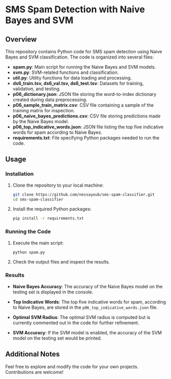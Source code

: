 # SMS Spam Detection with Naive Bayes and SVM

## Overview

This repository contains Python code for SMS spam detection using Naive Bayes and SVM classification. The code is organized into several files:

- **spam.py**: Main script for running the Naive Bayes and SVM models.
- **svm.py**: SVM-related functions and classification.
- **util.py**: Utility functions for data loading and processing.
- **ds6_train.tsv, ds6_val.tsv, ds6_test.tsv**: Datasets for training, validation, and testing.
- **p06_dictionary.json**: JSON file storing the word-to-index dictionary created during data preprocessing.
- **p06_sample_train_matrix.csv**: CSV file containing a sample of the training matrix for inspection.
- **p06_naive_bayes_predictions.csv**: CSV file storing predictions made by the Naive Bayes model.
- **p06_top_indicative_words.json**: JSON file listing the top five indicative words for spam according to Naive Bayes.
- **requirements.txt**: File specifying Python packages needed to run the code.

## Usage

### Installation

1. Clone the repository to your local machine:

    ```bash
    git clone https://github.com/nessayoub/sms-spam-classifier.git
    cd sms-spam-classifier
    ```

2. Install the required Python packages:

    ```bash
    pip install -r requirements.txt
    ```

### Running the Code

1. Execute the main script:

    ```bash
    python spam.py
    ```

2. Check the output files and inspect the results.

### Results

- **Naive Bayes Accuracy**: The accuracy of the Naive Bayes model on the testing set is displayed in the console.

- **Top Indicative Words**: The top five indicative words for spam, according to Naive Bayes, are stored in the `p06_top_indicative_words.json` file.

- **Optimal SVM Radius**: The optimal SVM radius is computed but is currently commented out in the code for further refinement.

- **SVM Accuracy**: If the SVM model is enabled, the accuracy of the SVM model on the testing set would be printed.

## Additional Notes

Feel free to explore and modify the code for your own projects. Contributions are welcome!
